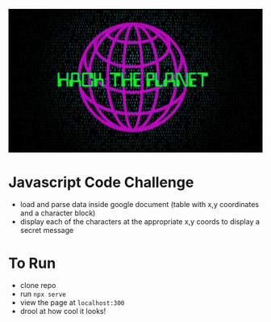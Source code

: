 ![image info](./image.jpg)

# Javascript Code Challenge
- load and parse data inside google document (table with x,y coordinates and a character block)
- display each of the characters at the appropriate x,y coords to display a secret message

# To Run
- clone repo
- run `npx serve`
- view the page at `localhost:300`
- drool at how cool it looks!



